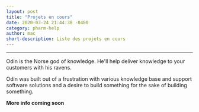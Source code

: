 ```yaml
---
layout: post
title: "Projets en cours"
date: 2020-03-24 21:44:38 -0400
category: pharm-help
author: mac
short-description: Liste des projets en cours
---
```


-----

Odin is the Norse god of knowledge. He'll help deliver knowledge to your customers with his ravens.

Odin was built out of a frustration with various knowledge base and support software solutions and a desire to build something for the sake of building something.

**More info coming soon**


